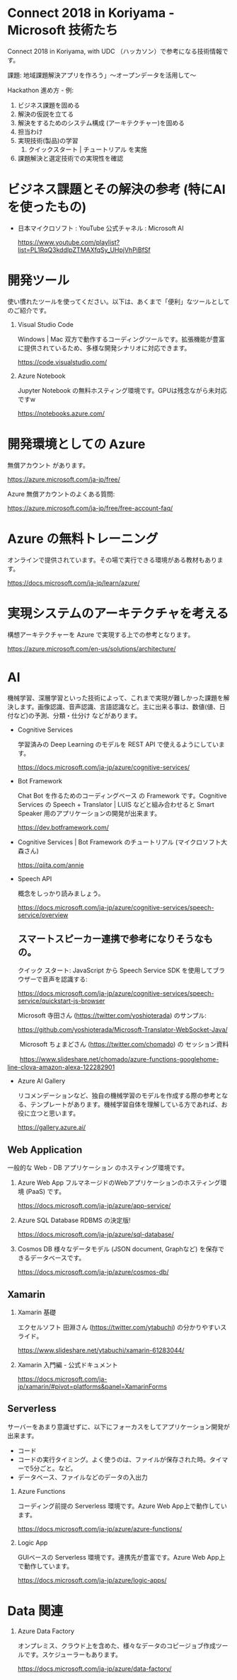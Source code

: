 # Connect 2018 in Koriyama - Microsoft 技術たち

Connect 2018 in Koriyama, with UDC （ハッカソン）で参考になる技術情報です。

課題: 地域課題解決アプリを作ろう」～オープンデータを活用して～



Hackathon 進め方 - 例:

1. ビジネス課題を固める
2. 解決の仮説を立てる
3. 解決をするためのシステム構成 (アーキテクチャー)を固める
4. 担当わけ
5. 実現技術(製品)の学習
    1) クイックスタート | チュートリアル を実施
6. 課題解決と選定技術での実現性を確認


# ビジネス課題とその解決の参考 (特にAIを使ったもの)

  - 日本マイクロソフト : YouTube 公式チャネル : Microsoft AI

     https://www.youtube.com/playlist?list=PL1RqQ3kddIpZTMAXfqSy_UHpjVhPiBfSf

# 開発ツール

使い慣れたツールを使ってください。以下は、あくまで「便利」なツールとしてのご紹介です。

1. Visual Studio Code

    Windows | Mac 双方で動作するコーディングツールです。拡張機能が豊富に提供されているため、多様な開発シナリオに対応できます。

    https://code.visualstudio.com/

2. Azure Notebook

    Jupyter Notebook の無料ホスティング環境です。GPUは残念ながら未対応ですw

    https://notebooks.azure.com/

# 開発環境としての Azure 

無償アカウント があります。

https://azure.microsoft.com/ja-jp/free/


Azure 無償アカウントのよくある質問:

https://azure.microsoft.com/ja-jp/free/free-account-faq/

# Azure の無料トレーニング

オンラインで提供されています。その場で実行できる環境がある教材もあります。

https://docs.microsoft.com/ja-jp/learn/azure/

# 実現システムのアーキテクチャを考える

構想アーキテクチャーを Azure で実現する上での参考となります。

https://azure.microsoft.com/en-us/solutions/architecture/

# AI
機械学習、深層学習といった技術によって、これまで実現が難しかった課題を解決します。画像認識、音声認識、言語認識など。主に出来る事は、数値(値、日付など)の予測、分類・仕分け などがあります。

  - Cognitive Services

    学習済みの Deep Learning のモデルを REST API で使えるようにしています。

    https://docs.microsoft.com/ja-jp/azure/cognitive-services/

  - Bot Framework

    Chat Bot を作るためのコーディングベース の Framework です。Cognitive Services の Speech + Translator | LUIS などと組み合わせると Smart Speaker 用のアプリケーションの開発が出来ます。

    https://dev.botframework.com/

  - Cognitive Services | Bot Framework のチュートリアル (マイクロソフト大森さん)

    https://qiita.com/annie

  - Speech API

    概念をしっかり読みましょう。

    https://docs.microsoft.com/ja-jp/azure/cognitive-services/speech-service/overview


    ## スマートスピーカー連携で参考になりそうなもの。

    クイック スタート: JavaScript から Speech Service SDK を使用してブラウザーで音声を認識する:
    
    https://docs.microsoft.com/ja-jp/azure/cognitive-services/speech-service/quickstart-js-browser


    Microsoft 寺田さん (https://twitter.com/yoshioterada) のサンプル:

    https://github.com/yoshioterada/Microsoft-Translator-WebSocket-Java/

　　Microsoft ちょまどさん (https://twitter.com/chomado) の セッション資料

　　https://www.slideshare.net/chomado/azure-functions-googlehome-line-clova-amazon-alexa-122282901

  - Azure AI Gallery

    リコメンデーションなど、独自の機械学習のモデルを作成する際の参考となる、テンプレートがあります。機械学習自体を理解している方であれば、お役に立つと思います。

    https://gallery.azure.ai/

## Web Application

一般的な Web - DB アプリケーション のホスティング環境です。

  1. Azure Web App
  フルマネージドのWebアプリケーションのホスティング環境 (PaaS) です。

      https://docs.microsoft.com/ja-jp/azure/app-service/

  2. Azure SQL Database
  RDBMS の決定版!

      https://docs.microsoft.com/ja-jp/azure/sql-database/

  3. Cosmos DB
  様々なデータモデル (JSON document, Graphなど) を保存できるデータベースです。

      https://docs.microsoft.com/ja-jp/azure/cosmos-db/

## Xamarin

  1. Xamarin 基礎

      エクセルソフト 田淵さん (https://twitter.com/ytabuchi) の分かりやすいスライド。

      https://www.slideshare.net/ytabuchi/xamarin-61283044/


  2. Xamarin 入門編 - 公式ドキュメント

      https://docs.microsoft.com/ja-jp/xamarin/#pivot=platforms&panel=XamarinForms



## Serverless

サーバーをあまり意識せずに、以下にフォーカスをしてアプリケーション開発が出来ます。
- コード
- コードの実行タイミング。よく使うのは、ファイルが保存された時。タイマーで5分ごと。など。
- データベース、ファイルなどのデータの入出力

1. Azure Functions
  
    コーディング前提の Serverless 環境です。Azure Web App上で動作しています。

    https://docs.microsoft.com/ja-jp/azure/azure-functions/

  2. Logic App
  
      GUIベースの Serverless 環境です。連携先が豊富です。Azure Web App上で動作しています。

      https://docs.microsoft.com/ja-jp/azure/logic-apps/

# Data 関連

  1. Azure Data Factory

      オンプレミス、クラウド上を含めた、様々なデータのコピージョブ作成ツールです。スケジューラーもあります。

      https://docs.microsoft.com/ja-jp/azure/data-factory/